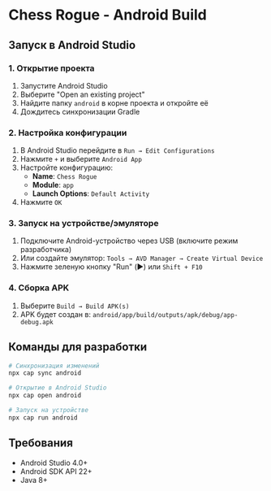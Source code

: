 # Chess Rogue - Android Build

## Запуск в Android Studio

### 1. Открытие проекта
1. Запустите Android Studio
2. Выберите "Open an existing project"
3. Найдите папку `android` в корне проекта и откройте её
4. Дождитесь синхронизации Gradle

### 2. Настройка конфигурации
1. В Android Studio перейдите в `Run → Edit Configurations`
2. Нажмите `+` и выберите `Android App`
3. Настройте конфигурацию:
   - **Name**: `Chess Rogue`
   - **Module**: `app`
   - **Launch Options**: `Default Activity`
4. Нажмите `OK`

### 3. Запуск на устройстве/эмуляторе
1. Подключите Android-устройство через USB (включите режим разработчика)
2. Или создайте эмулятор: `Tools → AVD Manager → Create Virtual Device`
3. Нажмите зеленую кнопку "Run" (▶️) или `Shift + F10`

### 4. Сборка APK
1. Выберите `Build → Build APK(s)`
2. APK будет создан в: `android/app/build/outputs/apk/debug/app-debug.apk`

## Команды для разработки

```bash
# Синхронизация изменений
npx cap sync android

# Открытие в Android Studio
npx cap open android

# Запуск на устройстве
npx cap run android
```

## Требования
- Android Studio 4.0+
- Android SDK API 22+
- Java 8+ 